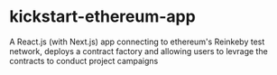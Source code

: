 # kickstart-ethereum-app
A React.js (with Next.js) app connecting to ethereum's Reinkeby test network, deploys a contract factory and allowing users to levrage the contracts to conduct project campaigns
